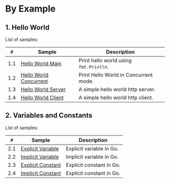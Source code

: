 # By Example


## 1. Hello World

List of samples:

`#`  | Sample | Description
---- | ------ | -----------
1.1 | [Hello World Main](hello-world/hello-world-main) | Print hello world using `fmt.Println`.
1.2 | [Hello World Concurrent](hello-world/hello-world-concurrent) | Print Hello World in Concurrent mode.
1.3 | [Hello World Server](hello-world/hello-world-server) | A simple hello world http server.
1.4 | [Hello World Client](hello-world/hello-world-client) | A simple hello world http client.

## 2. Variables and Constants

List of samples:

`#`  | Sample | Description
---- | ------ | -----------
2.1 | [Explicit Variable](variables-and-constants/variable-explicit) | Explicit variable in Go.
2.2 | [Implicit Variable](variables-and-constants/variable-implicit) | Implicit variable in Go.
2.3 | [Explicit Constant](variables-and-constants/constant-explicit) | Explicit constant in Go.
2.4 | [Implicit Constant](variables-and-constants/constant-implicit) | Explicit constant in Go.
